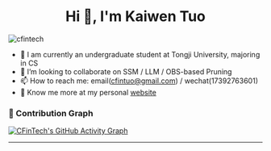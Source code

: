 <h1 align="center">Hi 👋, I'm Kaiwen Tuo</h1>
<!-- <h3 align="center">An undeclared CS major from Tongji University</h3> -->

<p align="left"> <img src="https://komarev.com/ghpvc/?username=cfintech&label=Profile%20views&color=0e75b6&style=flat" alt="cfintech" /> </p>

- 🔭 I am currently an undergraduate student at Tongji University, majoring in CS
- 👯 I’m looking to collaborate on SSM / LLM / OBS-based Pruning
- 📫 How to reach me: email(cfintuo@gmail.com) / wechat(17392763601)
- 💬 Know me more at my personal [website](https://cfintech.github.io/)



### 🌟 Contribution Graph

[![CFinTech's GitHub Activity Graph](https://github-readme-activity-graph.vercel.app/graph?username=CFinTech&area=true&hide_border=true&theme=github&custom_title=Kaiwen's%20Contribution%20Graph)](https://github.com/CFinTech/github-readme-activity-graph)

---
